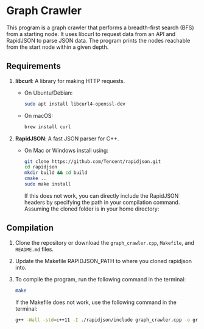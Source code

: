 # Graph Crawler

This program is a graph crawler that performs a breadth-first search (BFS) from a starting node. It uses libcurl to request data from an API and RapidJSON to parse JSON data. The program prints the nodes reachable from the start node within a given depth.

## Requirements

1. **libcurl**: A library for making HTTP requests.
   - On Ubuntu/Debian:
     ```bash
     sudo apt install libcurl4-openssl-dev
     ```
   - On macOS:
     ```bash
     brew install curl
     ```

2. **RapidJSON**: A fast JSON parser for C++.
   - On Mac or Windows install using:
     ```bash
     git clone https://github.com/Tencent/rapidjson.git
     cd rapidjson
     mkdir build && cd build
     cmake ..
     sudo make install
     ```

     If this does not work, you can directly include the RapidJSON headers by specifying the path in your
compilation command. Assuming the cloned folder is in your home directory:

## Compilation

1. Clone the repository or download the `graph_crawler.cpp`, `Makefile`, and `README.md` files.
   
2. Update the Makefile RAPIDJSON_PATH to where you cloned rapidjson into.

3. To compile the program, run the following command in the terminal:
   ```bash
   make
   ```
   If the Makefile does not work, use the following command in the terminal:
   ```bash
   g++ -Wall -std=c++11 -I ./rapidjson/include graph_crawler.cpp -o graph_crawler -lcurl
   ```

   

